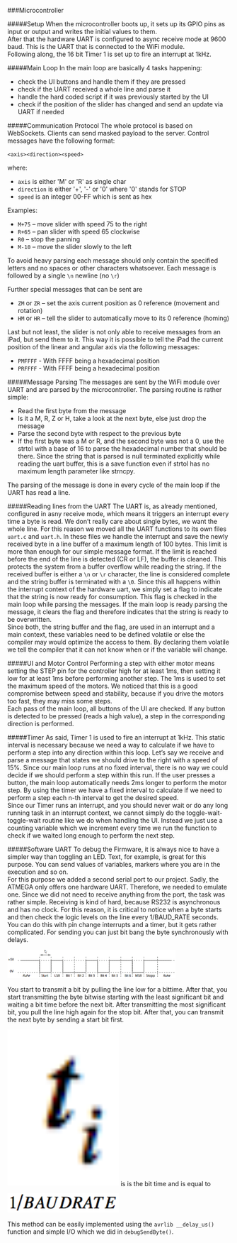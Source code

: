 ###Microcontroller

#####Setup
When the microcontroller boots up, it sets up its GPIO pins as input or output and writes the initial values to them.<br />
After that the hardware UART is configured to async receive mode at 9600 baud. This is the UART that is connected to the WiFi module.<br />
Following along, the 16 bit Timer 1 is set up to fire an interrupt at 1kHz.

#####Main Loop
In the main loop are basically 4 tasks happening:
* check the UI buttons and handle them if they are pressed
* check if the UART received a whole line and parse it
* handle the hard coded script if it was previously started by the UI
* check if the position of the slider has changed and send an update via UART if needed

#####Communication Protocol
The whole protocol is based on WebSockets. Clients can send masked payload to the server. Control messages have the following format:

```
<axis><direction><speed>
```

where:

* `axis` is either 'M' or 'R' as single char
* `direction` is either '+', '-' or '0' where '0' stands for STOP
* `speed` is an integer 00-FF which is sent as hex

Examples:
* `M+75` – move slider with speed 75 to the right
* `R+65` – pan slider with speed 65 clockwise
* `R0` – stop the panning
* `M-10` – move the slider slowly to the left

To avoid heavy parsing each message should only contain the specified letters and no spaces or other characters whatsoever. Each message is followed by a single `\n` newline (no `\r`)

Further special messages that can be sent are 
* `ZM` or `ZR` – set the axis current position as 0 reference (movement and rotation)
* `HM` or `HR` – tell the slider to automatically move to its 0 reference (homing)

Last but not least, the slider is not only able to receive messages from an iPad, but send them to it. This way it is possible to tell the iPad the current position of the linear and angular axis via the following messages:
* `PMFFFF` - With FFFF being a hexadecimal position
* `PRFFFF` - With FFFF being a hexadecimal position

#####Message Parsing
The messages are sent by the WiFi module over UART and are parsed by the microcontroller. The parsing routine is rather simple:
* Read the first byte from the message
* Is it a M, R, Z or H, take a look at the next byte, else just drop the message
* Parse the second byte with respect to the previous byte 
* If the first byte was a M or R, and the second byte was not a 0, use the strtol with a base of 16 to parse the hexadecimal number that should be there. Since the string that is parsed is null terminated explicitly while reading the uart buffer, this is a save function even if strtol has no maximum length parameter like strncpy.

The parsing of the message is done in every cycle of the main loop if the UART has read a line.

#####Reading lines from the UART
The UART is, as already mentioned, configured in asny receive mode, which means it triggers an interrupt every time a byte is read. We don’t really care about single bytes, we want the whole line. For this reason we moved all the UART functions to its own files `uart.c` and `uart.h`. In these files we handle the interrupt and save the newly received byte in a line buffer of a maximum length of 100 bytes. This limit is more than enough for our simple message format. If the limit is reached before the end of the line is detected (CR or LF), the buffer is cleaned. This protects the system from a buffer overflow while reading the string. If the received buffer is either a `\n` or `\r` character, the line is considered complete and the string buffer is terminated with a `\0`. Since this all happens within the interrupt context of the hardware uart, we simply set a flag to indicate that the string is now ready for consumption. This flag is checked in the main loop while parsing the messages. If the main loop is ready parsing the message, it clears the flag and therefore indicates that the string is ready to be overwritten.<br />
Since both, the string buffer and the flag, are used in an interrupt and a main context, these variables need to be defined volatile or else the compiler may would optimize the access to them. By declaring them volatile we tell the compiler that it can not know when or if the variable will change.

#####UI and Motor Control
Performing a step with either motor means setting the STEP pin for the controller high for at least 1ms, then setting it low for at least 1ms before performing another step. The 1ms is used to set the maximum speed of the motors. We noticed that this is a good compromise between speed and stability, because if you drive the motors too fast, they may miss some steps.<br />
Each pass of the main loop, all buttons of the UI are checked. If any button is detected to be pressed (reads a high value), a step in the corresponding direction is performed.

#####Timer
As said, Timer 1 is used to fire an interrupt at 1kHz. This static interval is necessary because we need a way to calculate if we have to perform a step into any direction within this loop. Let’s say we receive and parse a message that states we should drive to the right with a speed of 15%. Since our main loop runs at no fixed interval, there is no way we could decide if we should perform a step within this run. If the user presses a button, the main loop automatically needs 2ms longer to perform the motor step. By using the timer we have a fixed interval to calculate if we need to perform a step each n-th interval to get the desired speed.<br />
Since our Timer runs an interrupt, and you should never wait or do any long running task in an interrupt context, we cannot simply do the toggle-wait-toggle-wait routine like we do when handling the UI. Instead we just use a counting variable which we increment every time we run the function to check if we waited long enough to perform the next step.

#####Software UART
To debug the Firmware, it is always nice to have a simpler way than toggling an LED. Text, for example, is great for this purpose. You can send values of variables, markers where you are in the execution and so on. <br />
For this purpose we added a second serial port to our project. Sadly, the ATMEGA only offers one hardware UART. Therefore, we needed to emulate one. Since we did not need to receive anything from the port, the task was rather simple. Receiving is kind of hard, because RS232 is asynchronous and has no clock. For this reason, it is critical to notice when a byte starts and then check the logic levels on the line every 1/BAUD_RATE seconds. You can do this with pin change interrupts and a timer, but it gets rather complicated. For sending you can just bit bang the byte synchronously with delays. 

<img src="https://raw.githubusercontent.com/dangrie158/cc-franz/develop/Docs/Images/bits.png" alt="" style="width: 380px;"/>

You start to transmit a bit by pulling the line low for a bittime. After that, you start transmitting the byte bitwise starting with the least significant bit and waiting a bit time before the next bit. After transmitting the most significant bit, you pull the line high again for the stop bit. After that, you can transmit the next byte by sending a start bit first.

<img src="https://raw.githubusercontent.com/dangrie158/cc-franz/develop/Docs/Images/formula_9.png" alt="" style="width: 50%"/> is is the bit time and is equal to

<img src="https://raw.githubusercontent.com/dangrie158/cc-franz/develop/Docs/Images/formula_10.png" alt="" style="width: 50%"/>

This method can be easily implemented using the `avrlib __delay_us()` function and simple I/O which we did in `debugSendByte()`.







